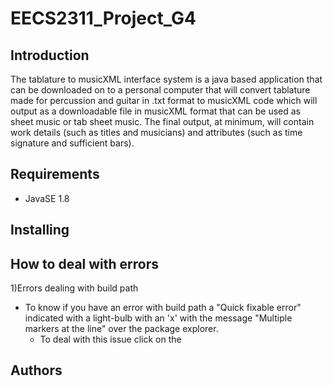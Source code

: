 # EECS2311_Project_G4
## Introduction
The tablature to musicXML interface system is a java based application that can be downloaded on to a personal computer that will convert tablature made for percussion and guitar in .txt format to musicXML code which will output as a downloadable file in musicXML format that can be used as sheet music or tab sheet music. The final output, at minimum, will contain work details (such as titles and musicians) and attributes (such as time signature and sufficient bars).

## Requirements
- JavaSE 1.8 
## Installing
## How to deal with errors
1)Errors dealing with build path
  - To know if you have an error with build path a "Quick fixable error" indicated with a light-bulb with an 'x' with the message "Multiple markers at the line" over the package explorer.
    - To deal with this issue click on the  
## Authors 
